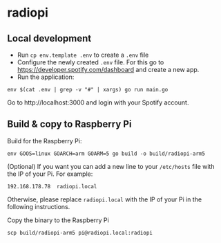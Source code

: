 # radiopi

## Local development

* Run `cp env.template .env` to create a `.env` file
* Configure the newly created `.env` file. For this go to https://developer.spotify.com/dashboard and create a new app.
* Run the application:

```shell
env $(cat .env | grep -v "#" | xargs) go run main.go
```

Go to http://localhost:3000 and login with your Spotify account.

## Build & copy to Raspberry Pi

Build for the Raspberry Pi:

```shell
env GOOS=linux GOARCH=arm GOARM=5 go build -o build/radiopi-arm5
```

(Optional) If you want you can add a new line to your `/etc/hosts` file with the IP of your Pi. For example:
```text
192.168.178.78  radiopi.local
```

Otherwise, please replace `radiopi.local` with the IP of your Pi in the following instructions.

Copy the binary to the Raspberry Pi
```shell
scp build/radiopi-arm5 pi@radiopi.local:radiopi
```
